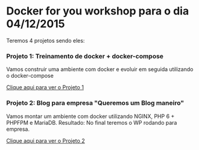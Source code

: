 # Docker for you workshop para o dia 04/12/2015
Teremos 4 projetos sendo eles:

### Projeto 1: Treinamento de docker + docker-compose
Vamos construir uma ambiente com docker e evoluir em seguida utilizando o docker-compose

[Clique aqui para ver o Projeto 1](https://github.com/rtancman/dfy/tree/master/workshop/dockerforyou/workshop/projeto1)

### Projeto 2: Blog para empresa "Queremos um Blog maneiro"
Vamos montar um ambiente com docker utilizando NGINX, PHP 6 + PHPFPM e MariaDB. 
Resultado: No final teremos o WP rodando para empresa.

[Clique aqui para ver o Projeto 2](https://github.com/rtancman/dfy/tree/master/workshop/dockerforyou/workshop/projeto2)
